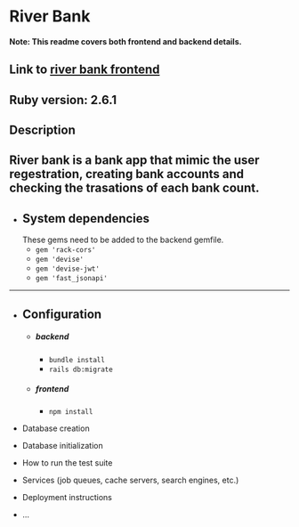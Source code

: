 # River Bank 
#### Note: This readme covers both frontend and backend details.

Link to [river bank frontend](https://github.com/Mnkith/river-bank-frontend)
---

Ruby version: 2.6.1
---

## **Description**

  River bank is a bank app that mimic the user regestration, creating bank accounts and checking the trasations of each bank count. 
---

* ## System dependencies
  These gems need to be added to the backend gemfile.
    * `gem 'rack-cors'`
    * `gem 'devise'`
    * `gem 'devise-jwt'`
    * `gem 'fast_jsonapi'`
---

* ## Configuration
  * ##### backend 
     * `bundle install`
     * `rails db:migrate`

  * ##### frontend
    * `npm install`



* Database creation

* Database initialization

* How to run the test suite

* Services (job queues, cache servers, search engines, etc.)

* Deployment instructions

* ...
